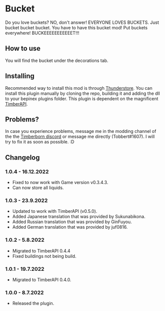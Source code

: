 # Bucket

Do you love buckets? NO, don't answer! EVERYONE LOVES BUCKETS. Just bucket bucket bucket. You have to have this bucket mod! Put buckets everywhere! BUCKEEEEEEEEEEET!!!

## How to use

You will find the bucket under the decorations tab.

## Installing

Recommended way to install this mod is through [Thunderstore](https://timberborn.thunderstore.io/). You can install this plugin manually by cloning the repo, building it
and adding the dll to your bepinex plugins folder. This plugin is dependent on the magnificent [TimberAPI](https://github.com/Timberborn-Modding-Central/TimberAPI).

## Problems?

In case you experience problems, message me in the modding channel of the the [Timberborn discord](https://discord.gg/mfbBF4cWpX) or message me directly (Tobbert#1607). I will try to fix it as soon as possible. :D

## Changelog

### 1.0.4 - 16.12.2022

- Fixed to now work with Game version v0.3.4.3.
- Can now store all liquids.

### 1.0.3 - 23.9.2022

- Updated to work with TimberAPI (v0.5.0).
- Added Japanese translation that was provided by Sukunabikona.
- Added Russian translation that was provided by GinFuyou.
- Added German translation that was provided by juf0816.

### 1.0.2 - 5.8.2022

- Migrated to TimberAPI 0.4.4
- Fixed buildings not being build.

### 1.0.1 - 19.7.2022

- Migrated to TimberAPI 0.4.0.

### 1.0.0 - 8.7.2022

- Released the plugin.
